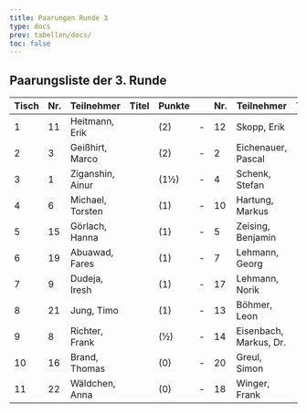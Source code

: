 ```yaml
---
title: Paarungen Runde 3
type: docs
prev: tabellen/docs/
toc: false
---
```


## Paarungsliste der 3. Runde

| Tisch | Nr. | Teilnehmer       | Titel | Punkte |     | Nr. | Teilnehmer             | Titel | Punkte | Ergebnis |
| ----- | --- | ---------------- | ----- | ------ | --- | --- | ---------------------- | ----- | ------ | -------- |
| 1     | 11  | Heitmann, Erik   |       | (2)    | -   | 12  | Skopp, Erik            |       | (2)    | 0 - 1    |
| 2     | 3   | Geißhirt, Marco  |       | (2)    | -   | 2   | Eichenauer, Pascal     |       | (1½)   | 0 - 1    |
| 3     | 1   | Ziganshin, Ainur |       | (1½)   | -   | 4   | Schenk, Stefan         |       | (1½)   | 1 - 0    |
| 4     | 6   | Michael, Torsten |       | (1)    | -   | 10  | Hartung, Markus        |       | (1½)   | 0 - 1    |
| 5     | 15  | Görlach, Hanna   |       | (1)    | -   | 5   | Zeising, Benjamin      |       | (1)    | 0 - 1    |
| 6     | 19  | Abuawad, Fares   |       | (1)    | -   | 7   | Lehmann, Georg         |       | (1)    | 0 - 1    |
| 7     | 9   | Dudeja, Iresh    |       | (1)    | -   | 17  | Lehmann, Norik         |       | (1)    | 0 - 1    |
| 8     | 21  | Jung, Timo       |       | (1)    | -   | 13  | Böhmer, Leon           |       | (1)    | 1 - 0    |
| 9     | 8   | Richter, Frank   |       | (½)    | -   | 14  | Eisenbach, Markus, Dr. |       | (½)    | 0 - 1    |
| 10    | 16  | Brand, Thomas    |       | (0)    | -   | 20  | Greul, Simon           |       | (0)    | ½ - ½    |
| 11    | 22  | Wäldchen, Anna   |       | (0)    | -   | 18  | Winger, Frank          |       | (0)    | 1 - 0    |
